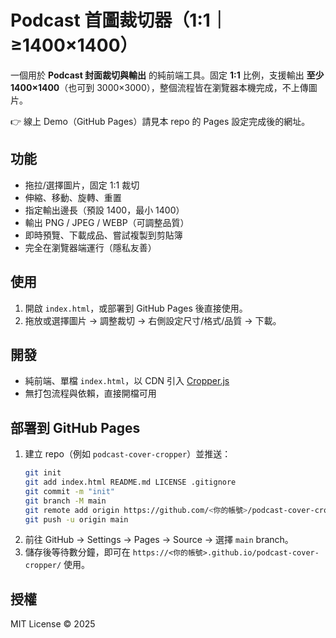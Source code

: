 # Podcast 首圖裁切器（1:1｜≥1400×1400）

一個用於 **Podcast 封面裁切與輸出** 的純前端工具。固定 **1:1** 比例，支援輸出 **至少 1400×1400**（也可到 3000×3000），整個流程皆在瀏覽器本機完成，不上傳圖片。

👉 線上 Demo（GitHub Pages）請見本 repo 的 Pages 設定完成後的網址。

## 功能
- 拖拉/選擇圖片，固定 1:1 裁切
- 伸縮、移動、旋轉、重置
- 指定輸出邊長（預設 1400，最小 1400）
- 輸出 PNG / JPEG / WEBP（可調整品質）
- 即時預覽、下載成品、嘗試複製到剪貼簿
- 完全在瀏覽器端運行（隱私友善）

## 使用
1. 開啟 `index.html`，或部署到 GitHub Pages 後直接使用。
2. 拖放或選擇圖片 → 調整裁切 → 右側設定尺寸/格式/品質 → 下載。

## 開發
- 純前端、單檔 `index.html`，以 CDN 引入 [Cropper.js](https://github.com/fengyuanchen/cropperjs)
- 無打包流程與依賴，直接開檔可用

## 部署到 GitHub Pages
1. 建立 repo（例如 `podcast-cover-cropper`）並推送：
   ```bash
   git init
   git add index.html README.md LICENSE .gitignore
   git commit -m "init"
   git branch -M main
   git remote add origin https://github.com/<你的帳號>/podcast-cover-cropper.git
   git push -u origin main
   ```
2. 前往 GitHub → Settings → Pages → Source → 選擇 `main` branch。
3. 儲存後等待數分鐘，即可在 `https://<你的帳號>.github.io/podcast-cover-cropper/` 使用。

## 授權
MIT License © 2025
